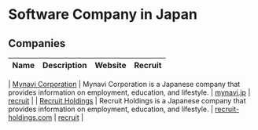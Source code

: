 # Software Company in Japan

## Companies

| Name | Description | Website | Recruit |
| ---- | ----------- | ------- | ------- |

| [Mynavi Corporation](companies/mynavi.md) | Mynavi Corporation is a Japanese company that provides information on employment, education, and lifestyle. | [mynavi.jp](https://www.mynavi.jp/) | [recruit](https://recruit.mynavi.jp/) |
| [Recruit Holdings](companies/recruit.md) | Recruit Holdings is a Japanese company that provides information on employment, education, and lifestyle. | [recruit-holdings.com](https://www.recruit-holdings.com/) | [recruit](https://recruit-holdings.com/career/) |
